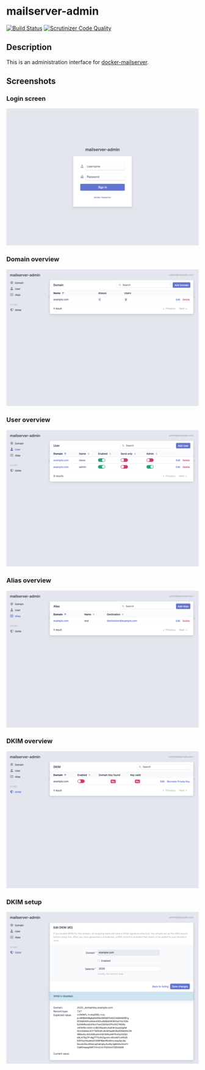 mailserver-admin
================
[![Build Status](https://travis-ci.org/jeboehm/mailserver-admin.svg?branch=master)](https://travis-ci.org/jeboehm/mailserver-admin)
[![Scrutinizer Code Quality](https://scrutinizer-ci.com/g/jeboehm/mailserver-admin/badges/quality-score.png?b=master)](https://scrutinizer-ci.com/g/jeboehm/mailserver-admin/?branch=master)

Description
-----------
This is an administration interface for [docker-mailserver](https://github.com/jeboehm/docker-mailserver).

Screenshots
-----------

### Login screen

![Login screen](/.github/screenshots/login.png?raw=true)

### Domain overview

![Domain overview](/.github/screenshots/domain.png?raw=true)

### User overview

![User overview](/.github/screenshots/user.png?raw=true)

### Alias overview

![Alias overview](/.github/screenshots/alias.png?raw=true)

### DKIM overview

![DKIM overview](/.github/screenshots/dkim.png?raw=true)

### DKIM setup

![DKIM setup](/.github/screenshots/dkim_edit.png?raw=true)
